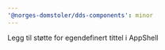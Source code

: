 ```yaml
---
'@norges-domstoler/dds-components': minor
---
```


Legg til støtte for egendefinert tittel i AppShell
